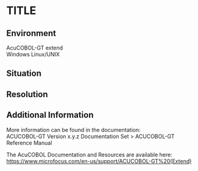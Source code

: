 # TITLE
## Environment
AcuCOBOL-GT extend  
Windows
Linux/UNIX

## Situation


## Resolution


## Additional Information
More information can be found in the documentation:   
ACUCOBOL-GT Version x.y.z Documentation Set > ACUCOBOL-GT Reference Manual    

The AcuCOBOL Documentation and Resources are available here:  
https://www.microfocus.com/en-us/support/ACUCOBOL-GT%20(Extend)  